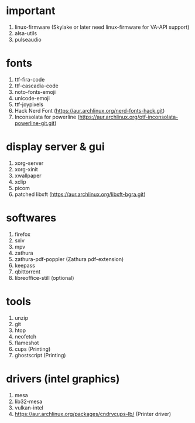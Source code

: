 # important
1) linux-firmware (Skylake or later need linux-firmware for VA-API support)
2) alsa-utils
3) pulseaudio

# fonts
1) ttf-fira-code
2) ttf-cascadia-code
3) noto-fonts-emoji
4) unicode-emoji
5) ttf-joypixels
6) Hack Nerd Font (https://aur.archlinux.org/nerd-fonts-hack.git)
7) Inconsolata for powerline (https://aur.archlinux.org/otf-inconsolata-powerline-git.git)

# display server & gui
1) xorg-server
2) xorg-xinit
3) xwallpaper
4) xclip
5) picom
6) patched libxft (https://aur.archlinux.org/libxft-bgra.git)

# softwares
1) firefox
2) sxiv
3) mpv
4) zathura
5) zathura-pdf-poppler (Zathura pdf-extension)
6) keepass
7) qbittorrent
8) libreoffice-still (optional)

# tools
1) unzip
2) git
3) htop
4) neofetch
5) flameshot
6) cups (Printing)
7) ghostscript (Printing)

# drivers (intel graphics)
1) mesa
2) lib32-mesa
3) vulkan-intel
4) https://aur.archlinux.org/packages/cndrvcups-lb/ (Printer driver)
